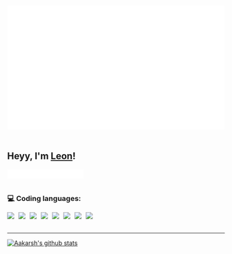 <img src="https://github.com/Aakarsh-B/trying-repos/blob/master/Colorful%20Simple%20Science%20Class%20Education%20Presentation.png">
<br/>
<br/>

## Heyy, I'm <a href="https://leon-bartnik.de" target="_blank">Leon</a>!

<a href="https://aakarsh.me" target="_blank"><img align="left" alt="aakarsh.me" width="22px" src="https://github.com/Aakarsh-B/trying-repos/blob/master/www.svg" /></a>
<a href="https://linkedin.com/in/aakarshb" target="_blank"><img align="left" alt="Aakarsh B | LinkedIn" width="22px" src="https://github.com/Aakarsh-B/trying-repos/blob/master/linkedin.svg" />
<a href="https://behance.net/aakarshb" target="_blank"><img align="left" alt="Aakarsh B | Behance" width="22px" src="https://github.com/Aakarsh-B/trying-repos/blob/master/behance.svg" />
<a href="https://dribbble.com/aakarshb" target="_blank"><img align="left" alt="Aakarsh B | Dribbble" width="22px" src="https://github.com/Aakarsh-B/trying-repos/blob/master/dribbble.svg" />
<a href="https://instagram.com/_.aakarsh._" target="_blank"><img align="left" alt="Aakarsh B | Instagram" width="22px" src="https://github.com/Aakarsh-B/trying-repos/blob/master/insta.svg" />
<a href="https://twitter.com/Aakarsh-Bhttps://www.w3.org/html/" target="_blank"><img align="left" alt="Aakarsh B | Twitter" width="22px" src="https://github.com/Aakarsh-B/trying-repos/blob/master/twitter.svg" />
<a href="https://medium.com/@aakarshbiju" target="_blank"><img align="left" alt="Aakarsh B | Medium" width="22px" src="https://github.com/Aakarsh-B/trying-repos/blob/master/medium.svg" />
<a href="https://dev.to/aakarshb" target="_blank"><img align="left" alt="dev to aakarsh" width="22px" src="https://github.com/Aakarsh-B/trying-repos/blob/master/dev-badge.svg" /></a>

<br />
<br />

### 💻 Coding languages:


<img align="left" width="26px" src="![image](https://github.com/L50N/l50n/assets/92170476/f1001ba7-26b2-4262-b2c8-80cc4eff39d4)" />
<img align="left" width="26px" src="![image](https://github.com/L50N/l50n/assets/92170476/a1bb512f-333f-405a-b035-ce53bdd7dede)" />
<img align="left" width="26px" src="![image](https://github.com/L50N/l50n/assets/92170476/7b86341f-67a8-4621-a315-55ba0ba2512e)" />
<img align="left" width="26px" src="![image](https://github.com/L50N/l50n/assets/92170476/77234a7d-2fed-4456-ab96-a2b619d01ec7)" />
<img align="left" width="26px" src="![image](https://github.com/L50N/l50n/assets/92170476/0ec9274c-09ce-4166-bb7d-80910b7fa59d)" />
<img align="left" width="26px" src="![image](https://github.com/L50N/l50n/assets/92170476/da5b44e1-bd40-470f-a3b5-427cfdc5dde5)" />
<img align="left" width="26px" src="![image](https://github.com/L50N/l50n/assets/92170476/5d46b938-b700-4850-9a1c-f4b059053c78)" />
<img align="left" width="26px" src="![image](https://github.com/L50N/l50n/assets/92170476/b4921541-f593-4304-ae75-32e094a1a800)" />





<br />
<br />


---

[![Aakarsh's github stats](https://github-readme-stats.vercel.app/api?username=L50N-B&include_all_commits=true&count_private=true&show_icons=true&line_height=20&title_color=FFFFFF&icon_color=FFFFFF&text_color=FFFFFF&bg_color=0D1117)](https://github.com/anuraghazra/github-readme-stats)
